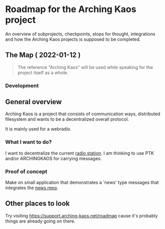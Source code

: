 # Roadmap for the Arching Kaos project
An overview of subprojects, checkpoints, stops for thought, integrations and how the Arching Kaos projects is supposed to be completed.

## The Map ( 2022-01-12 )
> The reference "Arching Kaos" will be used while speaking for the project itself as a whole.

### Development


###  

## General overview
Arching Kaos is a project that consists of communication ways, distributed filesystem and wants to be a decentralized overall protocol.

It is mainly used for a webradio.

### What I want to do?
I want to decentralize the current [radio station](https://radio.arching-kaos.com).
I am thinking to use PTK and/or ARCHINGKAOS for carrying messages.

### Proof of concept
Make on small application that demonstrates a 'news' type messages that integrates the [news repo](https://git.kaotisk-hund.com/01-NEWS/.git).

## Other places to look
Try visiting https://support.arching-kaos.net/roadmap cause it's probably things are already going on there.

